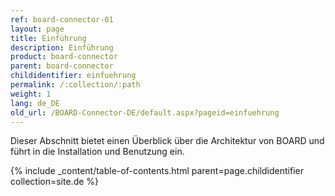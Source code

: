 ```yaml
---
ref: board-connector-01
layout: page
title: Einführung
description: Einführung
product: board-connector
parent: board-connector
childidentifier: einfuehrung
permalink: /:collection/:path
weight: 1
lang: de_DE
old_url: /BOARD-Connector-DE/default.aspx?pageid=einfuehrung
---
```


Dieser Abschnitt bietet einen Überblick über die Architektur von BOARD und führt in die Installation und Benutzung ein.

{% include _content/table-of-contents.html parent=page.childidentifier collection=site.de %}